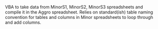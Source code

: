 VBA to take data from MinorS1, MinorS2, MinorS3 spreadsheets and compile it in the Aggro spreadsheet. Relies on standard(ish) table naming convention for tables and columns in Minor spreadsheets to loop through and add columns.
